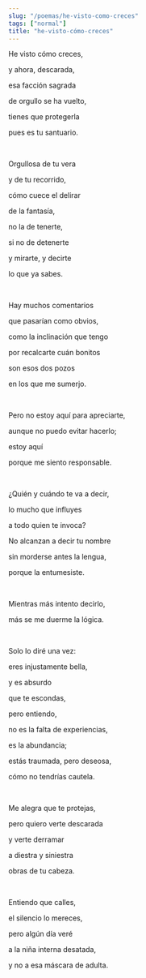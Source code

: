 ```yaml
---
slug: "/poemas/he-visto-como-creces"
tags: ["normal"]
title: "he-visto-cómo-creces"
---
```

He visto cómo creces,

y ahora, descarada,

esa facción sagrada

de orgullo se ha vuelto,

tienes que protegerla

pues es tu santuario.

&nbsp;

Orgullosa de tu vera

y de tu recorrido,

cómo cuece el delirar

de la fantasía,

no la de tenerte,

si no de detenerte

y mirarte, y decirte

lo que ya sabes.

&nbsp;

Hay muchos comentarios

que pasarían como obvios,

como la inclinación que tengo

por recalcarte cuán bonitos

son esos dos pozos

en los que me sumerjo.

&nbsp;

Pero no estoy aquí para apreciarte,

aunque no puedo evitar hacerlo;

estoy aquí

porque me siento responsable.

&nbsp;

¿Quién y cuándo te va a decir,

lo mucho que influyes

a todo quien te invoca?

No alcanzan a decir tu nombre

sin morderse antes la lengua,

porque la entumesiste.

&nbsp;

Mientras más intento decirlo,

más se me duerme la lógica.

&nbsp;

Solo lo diré una vez:

eres injustamente bella,

y es absurdo

que te escondas,

pero entiendo,

no es la falta de experiencias,

es la abundancia;

estás traumada, pero deseosa,

cómo no tendrías cautela.

&nbsp;

Me alegra que te protejas,

pero quiero verte descarada

y verte derramar

a diestra y siniestra

obras de tu cabeza.

&nbsp;

Entiendo que calles,

el silencio lo mereces,

pero algún día veré

a la niña interna desatada,

y no a esa máscara de adulta.